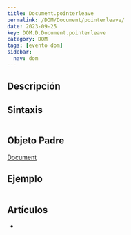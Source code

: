 ```yaml
---
title: Document.pointerleave
permalink: /DOM/Document/pointerleave/
date: 2023-09-25
key: DOM.D.Document.pointerleave
category: DOM
tags: [evento dom]
sidebar:
  nav: dom
---
```


## Descripción


## Sintaxis


```javascript

```


## Objeto Padre


[Document](https://www.w3api.com/DOM/Document/)


## Ejemplo


```javascript

```


## Artículos

- 
